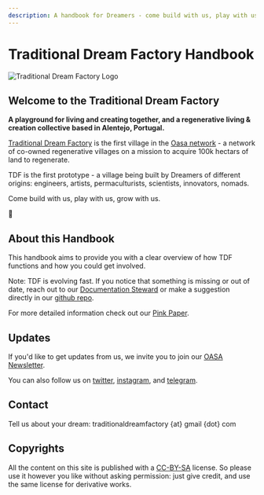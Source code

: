 ```yaml
---
description: A handbook for Dreamers - come build with us, play with us, grow with us.
---
```


# Traditional Dream Factory Handbook
![Traditional Dream Factory Logo](../.gitbook/assets/tdf-sheep.jpg)

## Welcome to the Traditional Dream Factory
**A playground for living and creating together, and a regenerative living & creation collective based in Alentejo, Portugal.**

[Traditional Dream Factory](https://traditionaldreamfactory.com/) is the first village in the [Oasa network](https://oasa.co) - a network of co-owned regenerative villages on a mission to acquire 100k hectars of land to regenerate.

TDF is the first prototype - a village being built by Dreamers of different origins: engineers, artists, permaculturists, scientists, innovators, nomads.

Come build with us, play with us, grow with us.

🌳

## About this Handbook
This handbook aims to provide you with a clear overview of how TDF functions and how you could get involved.

Note: TDF is evolving fast. If you notice that something is missing or out of date, reach out to our [Documentation Steward](https://twitter.com/michalkorzonek) or make a suggestion directly in our [github repo](https://github.com/michalroots/tdf-handbook).

For more detailed information check out our [Pink Paper](https://docs.google.com/document/d/177JkHCy0AhplsaEEYpFHBsiI6d4uLk0TgURSKfBIewE/mobilebasic).

## Updates
If you'd like to get updates from us, we invite you to join our [OASA Newsletter](https://oasa.co).

You can also follow us on [twitter](https://twitter.com/tdfinyourdreams/), [instagram](https://www.instagram.com/traditionaldreamfactory/), and [telegram](https://t.me/+7yBqlNOMbRtlZmFh).

## Contact
Tell us about your dream: traditionaldreamfactory {at} gmail {dot} com

## Copyrights
All the content on this site is published with a [CC-BY-SA](https://creativecommons.org/licenses/by-sa/4.0/) license. So please use it however you like without asking permission: just give credit, and use the same license for derivative works.